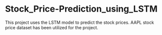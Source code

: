 # Stock_Price-Prediction_using_LSTM

This project uses the LSTM model to predict the stock prices. AAPL stock price dataset has been utilized for the project.
